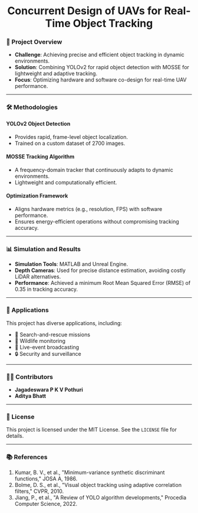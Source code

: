 <h1 align="center">Concurrent Design of UAVs for Real-Time Object Tracking</h1>

### 🚀 Project Overview
- **Challenge**: Achieving precise and efficient object tracking in dynamic environments.
- **Solution**: Combining YOLOv2 for rapid object detection with MOSSE for lightweight and adaptive tracking.
- **Focus**: Optimizing hardware and software co-design for real-time UAV performance.

---

### 🛠️ Methodologies

#### YOLOv2 Object Detection
- Provides rapid, frame-level object localization.
- Trained on a custom dataset of 2700 images.

#### MOSSE Tracking Algorithm
- A frequency-domain tracker that continuously adapts to dynamic environments.
- Lightweight and computationally efficient.

#### Optimization Framework
- Aligns hardware metrics (e.g., resolution, FPS) with software performance.
- Ensures energy-efficient operations without compromising tracking accuracy.

---

### 📊 Simulation and Results
- **Simulation Tools**: MATLAB and Unreal Engine.
- **Depth Cameras**: Used for precise distance estimation, avoiding costly LiDAR alternatives.
- **Performance**: Achieved a minimum Root Mean Squared Error (RMSE) of 0.35 in tracking accuracy.

---

### 🌟 Applications
This project has diverse applications, including:
- 🛟 Search-and-rescue missions
- 🐾 Wildlife monitoring
- 🎥 Live-event broadcasting
- 🔒 Security and surveillance

---

### 👨‍💻 Contributors
- **Jagadeswara P K V Pothuri**
- **Aditya Bhatt**

---

### 📜 License
This project is licensed under the MIT License. See the `LICENSE` file for details.

---

### 📚 References
1. Kumar, B. V., et al., "Minimum-variance synthetic discriminant functions," JOSA A, 1986.
2. Bolme, D. S., et al., "Visual object tracking using adaptive correlation filters," CVPR, 2010.
3. Jiang, P., et al., "A Review of YOLO algorithm developments," Procedia Computer Science, 2022.

